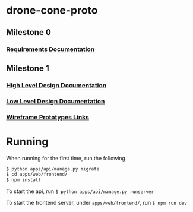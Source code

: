# drone-cone-proto

## Milestone 0

### [Requirements Documentation](https://github.com/pharrison31415/drone-cone-proto/blob/main/doc/requirements.md)

## Milestone 1

### [High Level Design Documentation](https://github.com/pharrison31415/drone-cone-proto/blob/main/doc/HighLevelDesign.md)

### [Low Level Design Documentation](https://github.com/pharrison31415/drone-cone-proto/blob/main/doc/LowLevelDesign.md)

### [Wireframe Prototypes Links](https://github.com/pharrison31415/drone-cone-proto/blob/main/doc/WireframeMockup.md)

# Running

When running for the first time, run the following.

```sh
$ python apps/api/manage.py migrate
$ cd apps/web/frontend/
$ npm install
```

To start the api, run `$ python apps/api/manage.py runserver`

To start the frontend server, under `apps/web/frontend/`, run `$ npm run dev`

